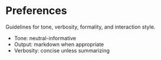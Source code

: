 

# Preferences

Guidelines for tone, verbosity, formality, and interaction style.

- Tone: neutral-informative
- Output: markdown when appropriate
- Verbosity: concise unless summarizing
